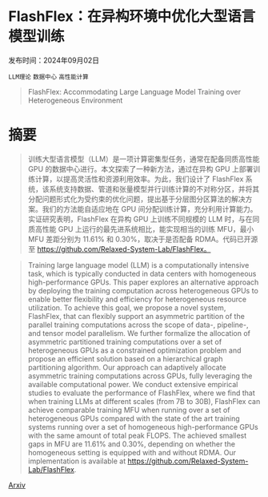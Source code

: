 # FlashFlex：在异构环境中优化大型语言模型训练

发布时间：2024年09月02日

`LLM理论` `数据中心` `高性能计算`

> FlashFlex: Accommodating Large Language Model Training over Heterogeneous Environment

# 摘要

> 训练大型语言模型（LLM）是一项计算密集型任务，通常在配备同质高性能 GPU 的数据中心进行。本文探索了一种新方法，通过在异构 GPU 上部署训练计算，以提高灵活性和资源利用效率。为此，我们设计了 FlashFlex 系统，该系统支持数据、管道和张量模型并行训练计算的不对称分区，并将其分配问题形式化为受约束的优化问题，提出基于分层图分区算法的解决方案。我们的方法能自适应地在 GPU 间分配训练计算，充分利用计算能力。实证研究表明，FlashFlex 在异构 GPU 上训练不同规模的 LLM 时，与在同质高性能 GPU 上运行的最先进系统相比，能实现相当的训练 MFU，最小 MFU 差距分别为 11.61% 和 0.30%，取决于是否配备 RDMA。代码已开源至 https://github.com/Relaxed-System-Lab/FlashFlex。

> Training large language model (LLM) is a computationally intensive task, which is typically conducted in data centers with homogeneous high-performance GPUs. This paper explores an alternative approach by deploying the training computation across heterogeneous GPUs to enable better flexibility and efficiency for heterogeneous resource utilization. To achieve this goal, we propose a novel system, FlashFlex, that can flexibly support an asymmetric partition of the parallel training computations across the scope of data-, pipeline-, and tensor model parallelism. We further formalize the allocation of asymmetric partitioned training computations over a set of heterogeneous GPUs as a constrained optimization problem and propose an efficient solution based on a hierarchical graph partitioning algorithm. Our approach can adaptively allocate asymmetric training computations across GPUs, fully leveraging the available computational power. We conduct extensive empirical studies to evaluate the performance of FlashFlex, where we find that when training LLMs at different scales (from 7B to 30B), FlashFlex can achieve comparable training MFU when running over a set of heterogeneous GPUs compared with the state of the art training systems running over a set of homogeneous high-performance GPUs with the same amount of total peak FLOPS. The achieved smallest gaps in MFU are 11.61% and 0.30%, depending on whether the homogeneous setting is equipped with and without RDMA. Our implementation is available at https://github.com/Relaxed-System-Lab/FlashFlex.

[Arxiv](https://arxiv.org/abs/2409.01143)